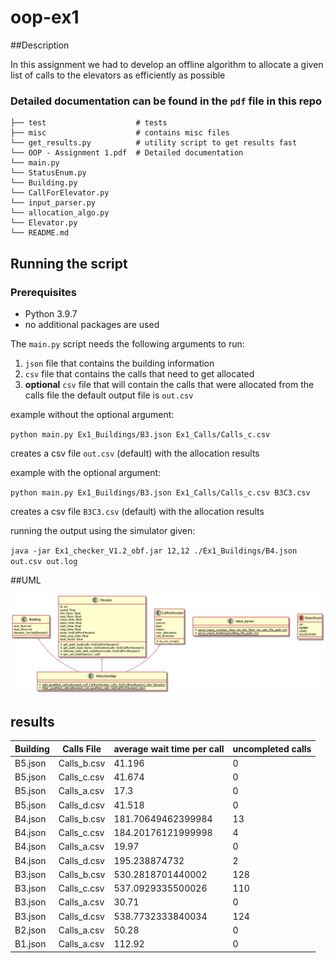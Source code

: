 # oop-ex1

##Description

In this assignment we had to develop an offline algorithm to allocate a given list of calls to the elevators as efficiently as possible

### Detailed documentation can be found in the `pdf` file in this repo

```
├── test                    # tests
├── misc                    # contains misc files
└── get_results.py          # utility script to get results fast
└── OOP - Assignment 1.pdf  # Detailed documentation                 
└── main.py                 
└── StatusEnum.py
└── Building.py
└── CallForElevator.py
└── input_parser.py
└── allocation_algo.py
└── Elevator.py
└── README.md
```



## Running the script

### Prerequisites
* Python 3.9.7
* no additional packages are used

The `main.py` script needs the following arguments to run:

1. `json` file that contains the building information
2. `csv` file that contains the calls that need to get allocated
3. **optional** `csv` file that will contain the calls that were allocated from the calls file the default output file
   is `out.csv`

example without the optional argument:

`python main.py Ex1_Buildings/B3.json Ex1_Calls/Calls_c.csv`

creates a csv file `out.csv` (default) with the allocation results

example with the optional argument:

`python main.py Ex1_Buildings/B3.json Ex1_Calls/Calls_c.csv B3C3.csv`

creates a csv file `B3C3.csv` (default) with the allocation results

running the output using the simulator given:

`java -jar Ex1_checker_V1.2_obf.jar 12,12 ./Ex1_Buildings/B4.json out.csv out.log`

##UML

![UML](misc/class-diagram.png)

## results

| Building | Calls File | average wait time per call | uncompleted calls |
|----------|------------|----------------------------|-------------------|
| B5.json  | Calls_b.csv  |   41.196                 |      0           |
| B5.json  | Calls_c.csv  |   41.674                 |      0           |
| B5.json  | Calls_a.csv  |   17.3                   |      0           |
| B5.json  | Calls_d.csv  |   41.518                 |      0           |
| B4.json  | Calls_b.csv  |   181.70649462399984     |      13          |
| B4.json  | Calls_c.csv  |   184.20176121999998     |      4           |
| B4.json  | Calls_a.csv  |   19.97                  |      0           |
| B4.json  | Calls_d.csv  |   195.238874732          |      2           |
| B3.json  | Calls_b.csv  |   530.2818701440002      |      128         |
| B3.json  | Calls_c.csv  |   537.0929335500026      |      110         |
| B3.json  | Calls_a.csv  |   30.71                  |      0           |
| B3.json  | Calls_d.csv  |   538.7732333840034      |      124         |
| B2.json  | Calls_a.csv  |   50.28                  |      0           |
| B1.json  | Calls_a.csv  |   112.92                 |      0           |